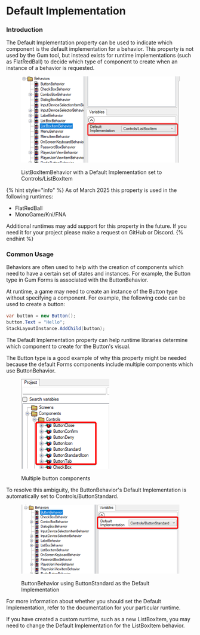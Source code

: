 # Default Implementation

### Introduction

The Default Implementation property can be used to indicate which component is the default implementation for a behavior. This property is not used by the Gum tool, but instead exists for runtime implementations (such as FlatRedBall) to decide which type of component to create when an instance of a behavior is requested.

<figure><img src="../../../.gitbook/assets/03_18 47 10.png" alt=""><figcaption><p>ListBoxItemBehavior with a Default Implementation set to Controls/ListBoxItem</p></figcaption></figure>

{% hint style="info" %}
As of March 2025 this property is used in the following runtimes:

* FlatRedBall
* MonoGame/Kni/FNA

Additional runtimes may add support for this property in the future. If you need it for your project please make a request on GitHub or Discord.
{% endhint %}

### Common Usage

Behaviors are often used to help with the creation of components which need to have a certain set of states and instances. For example, the Button type in Gum Forms is associated with the ButtonBehavior.

At runtime, a game may need to create an instance of the Button type without specifying a component. For example, the following code can be used to create a button:

```csharp
var button = new Button();
button.Text = "Hello";
StackLayoutInstance.AddChild(button);
```

The Default Implementation property can help runtime libraries determine which component to create for the Button's visual.

The Button type is a good example of why this property might be needed because the default Forms components include multiple components which use ButtonBehavior.

<figure><img src="../../../.gitbook/assets/image (2) (1) (1).png" alt=""><figcaption><p>Multiple button components</p></figcaption></figure>

To resolve this ambiguity, the ButtonBehavior's Default Implementation is automatically set to Controls/ButtonStandard.

<figure><img src="../../../.gitbook/assets/image (1) (1) (1) (1) (1) (1) (1) (1) (1).png" alt=""><figcaption><p>ButtonBehavior using ButtonStandard as the Default Implementation</p></figcaption></figure>

For more information about whether you should set the Default Implementation, refer to the documentation for your particular runtime.

If you have created a custom runtime, such as a new ListBoxItem, you may need to change the Default Implementation for the ListBoxItem behavior.

